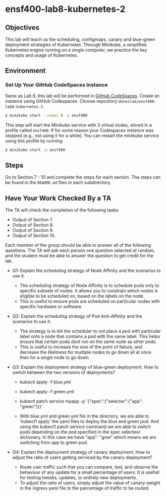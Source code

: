 # ensf400-lab8-kubernetes-2

## Objectives
This lab will teach us the scheduling, configmaps, canary and blue-green deployment strategies of Kubernetes. Through Minikube, a simplified Kubernetes engine running on a single computer, we practice the key concepts and usage of Kubernetes.

## Environment

### Set Up Your GitHub CodeSpaces Instance

Same as Lab 6, this lab will be performed in [GitHub CodeSpaces](https://github.com/codespaces). Create an instance using GitHub Codespaces. Choose repository `denoslab/ensf400-lab8-kubernetes-2`.


```bash
$ minikube start --nodes 3 -p ensf400
```

This step will start the Minikube service with 3 virtual nodes, stored in a profile called `ensf400`. If for some reason your Codespaces instance was stopped (e.g., not using it for a while). You can restart the minikube service using this profile by running:

```bash
$ minikube start -p ensf400
```

## Steps

Go to Section 7 - 10 and complete the steps for each section. The steps can be found in the `README.md` files in each subdirectory.

## Have Your Work Checked By a TA

The TA will check the completion of the following tasks:

- Output of Section 7.
- Output of Section 8.
- Output of Section 9.
- Output of Section 10.


Each member of the group should be able to answer all of the following questions. The TA will ask each person one question selected at random, and the student must be able to answer the question to get credit for the lab.

- Q1: Explain the scheduling strategy of Node Affinity and the scenarios to use it.
    - The scheduling strategy of Node Affinity is to schedule pods only to specific subsets of nodes. It allows you to constrain which nodes is eligible to be scheduled on, based on the labels on the node.
    - This is useful to ensure pods are scheduled on particular nodes with specific hardware or software.

- Q2: Explain the scheduling strategy of Pod Anti-Affinity and the scenarios to use it.
    - The strategy is to tell the scheduler to not place a pod with particular label onto a node that contains a pod with the same label. This helps ensure that certain pods dont run on the same node as other pods.
    - This is useful to increase the size of the point of failure, and decrease the likeliness for multiple nodes to go down all at once than for a single node to go down.

- Q3: Explain the deployment strategy of blue-green deployment. How to switch between the two versions of deployments?
    - kubectl apply -f blue.yml
    - kubectl apply -f green.yml
    - kubectl patch service myapp -p '{"spec":{"selector":{"app": "green"}}}'

    - With blue.yml and green.yml file in the directory, we are able to 'kubect1 apply' the yaml files to deploy the blue and green pod. And using the kubect1 patch service command we are able to switch pods depending on the pod specified in the spec selecteor dictionary. In this case we have "app": "gree" which means we are switching from app to green pod.

- Q4: Explain the deployment strategy of canary deployment. How to adjust the ratio of users getting serviced by the canary deployment?
    - Route user traffic such that you can compare, test, and observe the behaviour of any update for a small percentage of users. It is usefull for testing tweaks, updates, or entirely new deployments.
    - To adjust the ratio of users, simply adjust the value of canary-weight in the ingress yaml file to the percentage of traffic to be routed.